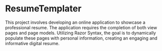 # ResumeTemplater
 This project involves developing an online application to showcase a professional resume. The application requires the completion of both view pages and page models. Utilizing Razor Syntax, the goal is to dynamically populate these pages with personal information, creating an engaging and informative digital resume.
